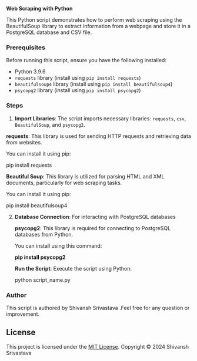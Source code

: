 **Web Scraping with Python**

This Python script demonstrates how to perform web scraping using the BeautifulSoup library to extract information from a webpage and store it in a PostgreSQL database and CSV file.

### Prerequisites

Before running this script, ensure you have the following installed:

- Python 3.9.6
- `requests` library (install using `pip install requests`)
- `beautifulsoup4` library (install using `pip install beautifulsoup4`)
- `psycopg2` library (install using `pip install psycopg2`)

### Steps

1. **Import Libraries**: The script imports necessary libraries: `requests`, `csv`, `BeautifulSoup`, and `psycopg2`.
   
  **requests**: This library is used for sending HTTP requests and retrieving data from websites.

   You can install it using pip:

   pip install requests
   
   **Beautiful Soup**: This library is utilized for parsing HTML and XML documents, particularly for web scraping tasks.

   You can install it using pip:

   pip install beautifulsoup4
   
2. **Database Connection**: For interacting with PostgreSQL databases
   
   **psycopg2**: This library is required for connecting to PostgreSQL databases from Python.
   
   You can install using this command:
   
   **pip install psycopg2**
   
   **Run the Script**: Execute the script using Python:

    python script_name.py



### Author

This script is authored by Shivansh Srivastava .Feel free for any question or improvement.

## License

This project is licensed under the [MIT License](LICENSE). Copyright © 2024 Shivansh Srivastava

